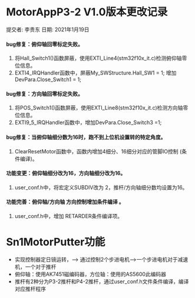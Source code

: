 # MotorAppP3-2 V1.0版本更改记录  
   提交者: 李贵东 日期: 2021年1月19日
#### bug修复：俯仰轴回零标定失败。
1. 将Hall_Switch1()函数屏蔽，使用EXTI_Line4(stm32f10x_it.c)检测俯仰轴零位信息。
2. EXTI4_IRQHandler函数中，屏蔽My_SWStructure.Hall_SW1 = 1; 增加DevPara.Close_Switch1 = 1;
#### bug修复：方向轴回零标定失败。
1. 将POS_Switch1()函数屏蔽，使用EXTI_Line8(stm32f10x_it.c)检测方向轴零位信息。
2. EXTI9_5_IRQHandler函数中，增加DevPara.Close_Switch3 =1;
#### bug修复：当俯仰轴细分数为16时，跑不到上位机设置转的特定角度。
1. ClearResetMotor函数中，函数内增加4细分、16细分对应的管脚IO控制 (条件编译)。
#### 功能变更：俯仰轴细分改为16，方向轴细分改为16。
1. user_conf.h中，将宏定义SUBDIV改为 2，推杆/方向轴细分数均设置为16。
#### 功能完善：俯仰轴/方向轴 方向控制增加条件编译 。
1. user_conf.h中，增加 RETARDER条件编译项。

# Sn1MotorPutter功能
* 实现控制器定日镜运转，--> 通过控制2个步进电机-->一个步进电机对于减速机，一个对于推杆
* 俯仰轴：使用AK7451磁编码器，方位轴：使用的AS5600此编码器
* 推杆有2种分为P3-2推杆和P4-2推杆，通过user_conf.h文件条件编译，编译对应推杆程序

